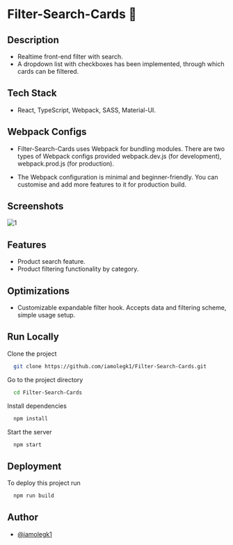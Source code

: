 # Filter-Search-Cards 🔎

## Description

- Realtime front-end filter with search.
- A dropdown list with checkboxes has been implemented, through which cards can be filtered.

## Tech Stack

- React, TypeScript, Webpack, SASS, Material-UI.

## Webpack Configs

- Filter-Search-Cards uses Webpack for bundling modules. There are two types of Webpack configs provided webpack.dev.js (for development), webpack.prod.js (for production).

- The Webpack configuration is minimal and beginner-friendly. You can customise and add more features to it for production build.

## Screenshots

![1](https://user-images.githubusercontent.com/86320945/188335260-500bf5a6-2933-4ce0-818f-7d926349f770.png)

## Features

- Product search feature.
- Product filtering functionality by category.

## Optimizations

- Customizable expandable filter hook. Accepts data and filtering scheme, simple usage setup.

## Run Locally

Clone the project

```bash
  git clone https://github.com/iamolegk1/Filter-Search-Cards.git
```

Go to the project directory

```bash
  cd Filter-Search-Cards
```

Install dependencies

```bash
  npm install
```

Start the server

```bash
  npm start
```

## Deployment

To deploy this project run

```bash
  npm run build
```

## Author

- [@iamolegk1](https://github.com/iamolegk1)
